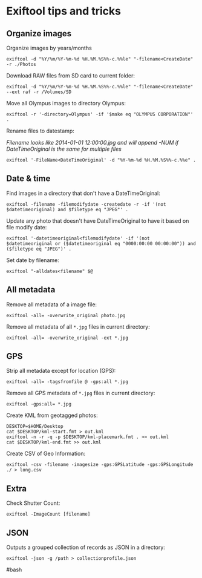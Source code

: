 # Exiftool tips and tricks

## Organize images

Organize images by years/months

```shell
exiftool -d "%Y/%m/%Y-%m-%d %H.%M.%S%%-c.%%le" "-filename<CreateDate" -r ./Photos
```

Download RAW files from SD card to current folder:

```shell
exiftool -d "%Y/%m/%Y-%m-%d %H.%M.%S%%-c.%%le" "-filename<CreateDate" --ext raf -r /Volumes/SD
```

Move all Olympus images to directory Olympus:

```shell
exiftool -r '-directory=Olympus' -if '$make eq "OLYMPUS CORPORATION"' .
```

Rename files to datestamp:

*Filename looks like 2014-01-01 12:00:00.jpg and will append -NUM if DateTimeOriginal is the same for multiple files*

```shell
exiftool '-FileName<DateTimeOriginal' -d "%Y-%m-%d %H.%M.%S%%-c.%%e" .  
```

## Date & time

Find images in a directory that don't have a DateTimeOriginal:

```shell
exiftool -filename -filemodifydate -createdate -r -if '(not $datetimeoriginal) and $filetype eq "JPEG"' .
```

Update any photo that doesn't have DateTimeOriginal to have it based on file modify date:

```shell
exiftool '-datetimeoriginal<filemodifydate' -if '(not $datetimeoriginal or ($datetimeoriginal eq "0000:00:00 00:00:00")) and ($filetype eq "JPEG")' .
```

Set date by filename:

```shell
exiftool "-alldates<filename" $@
```

## All metadata

Remove all metadata of a image file:

```shell
exiftool -all= -overwrite_original photo.jpg
```

Remove all metadata of all `*.jpg` files in current directory:

```shell
exiftool -all= -overwrite_original -ext *.jpg
```

## GPS

Strip all metadata except for location (GPS):

```shell
exiftool -all= -tagsfromfile @ -gps:all *.jpg
```

Remove all GPS metadata of `*.jpg` files in current directory:

```shell
exiftool -gps:all= *.jpg
```

Create KML from geotagged photos:

```shell
DESKTOP=$HOME/Desktop
cat $DESKTOP/kml-start.fmt > out.kml
exiftool -n -r -q -p $DESKTOP/kml-placemark.fmt . >> out.kml
cat $DESKTOP/kml-end.fmt >> out.kml
```

Create CSV of Geo Information:

```shell
exiftool -csv -filename -imagesize -gps:GPSLatitude -gps:GPSLongitude ./ > long.csv
```

## Extra

Check Shutter Count:

```shell
exiftool -ImageCount [filename]
```

## JSON

Outputs a grouped collection of records as JSON in a directory:

```shell
exiftool -json -g /path > collectionprofile.json
```

#bash 